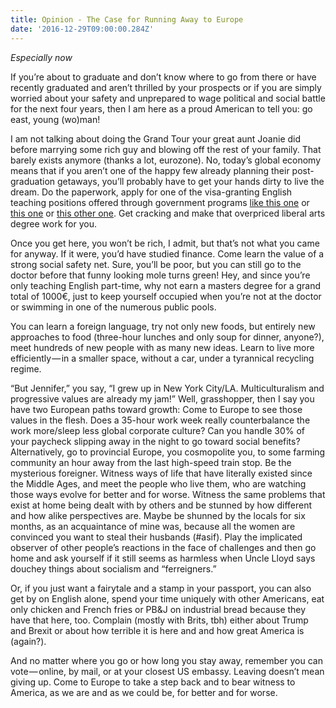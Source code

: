 ```yaml
---
title: Opinion - The Case for Running Away to Europe
date: '2016-12-29T09:00:00.284Z'
---
```


_Especially now_

If you’re about to graduate and don’t know where to go from there or have recently graduated and aren’t thrilled by your prospects or if you are simply worried about your safety and unprepared to wage political and social battle for the next four years, then I am here as a proud American to tell you: go east, young (wo)man!

I am not talking about doing the Grand Tour your great aunt Joanie did before marrying some rich guy and blowing off the rest of your family. That barely exists anymore (thanks a lot, eurozone). No, today’s global economy means that if you aren’t one of the happy few already planning their post-graduation getaways, you’ll probably have to get your hands dirty to live the dream. Do the paperwork, apply for one of the visa-granting English teaching positions offered through government programs [like this one](http://highereducation.frencheducation.org/teach-in-france/prospective-applicants) or [this one](http://www.educacionyfp.gob.es/eeuu/convocatorias-programas/convocatorias-eeuu/auxiliares-conversacion-eeuu.) or [this other one](http://www.tlg.gov.ge/). Get cracking and make that overpriced liberal arts degree work for you.

Once you get here, you won’t be rich, I admit, but that’s not what you came for anyway. If it were, you’d have studied finance. Come learn the value of a strong social safety net. Sure, you’ll be poor, but you can still go to the doctor before that funny looking mole turns green! Hey, and since you’re only teaching English part-time, why not earn a masters degree for a grand total of 1000€, just to keep yourself occupied when you’re not at the doctor or swimming in one of the numerous public pools.

You can learn a foreign language, try not only new foods, but entirely new approaches to food (three-hour lunches and only soup for dinner, anyone?), meet hundreds of new people with as many new ideas. Learn to live more efficiently — in a smaller space, without a car, under a tyrannical recycling regime.

“But Jennifer,” you say, “I grew up in New York City/LA. Multiculturalism and progressive values are already my jam!” Well, grasshopper, then I say you have two European paths toward growth: Come to Europe to see those values in the flesh. Does a 35-hour work week really counterbalance the work more/sleep less global corporate culture? Can you handle 30% of your paycheck slipping away in the night to go toward social benefits? Alternatively, go to provincial Europe, you cosmopolite you, to some farming community an hour away from the last high-speed train stop. Be the mysterious foreigner. Witness ways of life that have literally existed since the Middle Ages, and meet the people who live them, who are watching those ways evolve for better and for worse. Witness the same problems that exist at home being dealt with by others and be stunned by how different and how alike perspectives are. Maybe be shunned by the locals for six months, as an acquaintance of mine was, because all the women are convinced you want to steal their husbands (#asif). Play the implicated observer of other people’s reactions in the face of challenges and then go home and ask yourself if it still seems as harmless when Uncle Lloyd says douchey things about socialism and “ferreigners.”

Or, if you just want a fairytale and a stamp in your passport, you can also get by on English alone, spend your time uniquely with other Americans, eat only chicken and French fries or PB&J on industrial bread because they have that here, too. Complain (mostly with Brits, tbh) either about Trump and Brexit or about how terrible it is here and and how great America is (again?).

And no matter where you go or how long you stay away, remember you can vote — online, by mail, or at your closest US embassy. Leaving doesn’t mean giving up. Come to Europe to take a step back and to bear witness to America, as we are and as we could be, for better and for worse.
